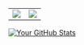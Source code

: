 <table>
  <tr>
    <td><img src="https://wakatime.com/share/@EliijahAO/eb8ff00b-d0aa-4399-9f30-f9bccf2082d4.png" /></a></td>
    <td><img src="https://wakatime.com/share/@EliijahAO/971e45a2-747a-42b0-bac5-48ddab8122a9.png" /></a></td>
  </tr>
</table>


[![Your GitHub Stats](https://github-readme-stats-six-gray-36.vercel.app/api/top-langs?username=Elijah-AO)](https://github.com/Elijah-AO/github-readme-stats)
<!-- [![Your GitHub Stats](https://github-readme-stats-six-gray-36.vercel.app/api/wakatime?username=EliijahAO)](https://github.com/Elijah-AO/github-readme-stats) -->




